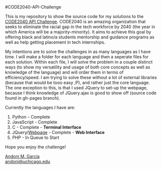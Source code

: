 #CODE2040-API-Challenge

This is my repository to show the source code for my solutions to the [CODE2040 API Challenge](http://challenge.code2040.org/).  CODE2040 is an amazing organization that seeks to eliminate the racial gap in the tech workforce by 2040 (the year in which America will be a majority-minority).  It aims to achieve this goal by offering black and latino/a students mentorship and guidance programs as well as help getting placement in tech internships.

My intentions are to solve the challenges in as many languages as I have time. I will make a folder for each language and then a seperate files for each solution. Within each file, I will solve the problem in a couple distinct ways (to show my versatility and usage of both core concepts as well as knowledge of the language) and will order them in terms of efficiency/speed. I am trying to solve these without a lot of external libraries (because that would be tooo easy ;P), and rather just the core language.  The one exception to this, is that I used JQuery to set-up the webpage, because I think knowledge of JQuery.ajax is good to show off (source code found in gh-pages branch).

Currently the languages I have are:

1. Python - Complete
2. JavaScript - Complete
3. C - Complete - **Terminal Interface**
4. JQuery/[Webpage](http://andonigarcia.github.io/CODE2040-API-Challenge) - Complete - **Web Interface**
4. PHP - In Queue to Start

Hope you enjoy the challenge!

[Andoni M. Garcia](http://andonigarcia.github.io/)<br />
[andoni@uchicago.edu](mailto:andoni@uchicago.edu)
